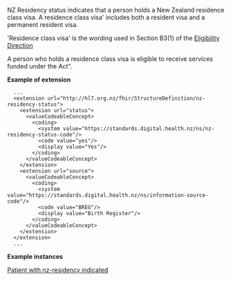 
NZ Residency status indicates that a person holds a New Zealand residence class visa.
A residence class visa' includes both a resident visa and a permanent resident visa.

'Residence class visa' is the wording used in Section B3(1) of the 
[Eligibility Direction](https://www.health.govt.nz/system/files/documents/pages/eligibility-direction-2011.pdf)

A person who holds a residence class visa is eligible to receive services funded under the Act”.


**Example of extension**

```
  ...
  <extension url="http://hl7.org.nz/fhir/StructureDefinition/nz-residency-status">
    <extension url="status">
      <valueCodeableConcept>
        <coding>
          <system value="https://standards.digital.health.nz/ns/nz-residency-status-code"/>
          <code value="yes"/>
          <display value="Yes"/>
        </coding>
      </valueCodeableConcept>
    </extension>
    <extension url="source">
      <valueCodeableConcept>
        <coding>
          <system value="https://standards.digital.health.nz/ns/information-source-code"/>
          <code value="BREG"/>
          <display value="Birth Register"/>
        </coding>
      </valueCodeableConcept>
    </extension>
  </extension>
  ...

```

**Example instances**

[Patient with nz-residency indicated](Patient-patient-nz-residency-status.html)